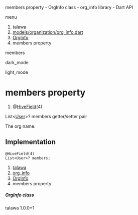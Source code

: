 




members property - OrgInfo class - org\_info library - Dart API







menu

1. [talawa](../../index.html)
2. [models/organization/org\_info.dart](../../models_organization_org_info/models_organization_org_info-library.html)
3. [OrgInfo](../../models_organization_org_info/OrgInfo-class.html)
4. members property

members


dark\_mode

light\_mode




# members property


1. @[HiveField](https://pub.dev/documentation/hive/2.2.3/hive/HiveField-class.html)(4)

List<[User](../../models_user_user_info/User-class.html)>?
members
getter/setter pair

The org name.


## Implementation

```
@HiveField(4)
List<User>? members;
```

 


1. [talawa](../../index.html)
2. [org\_info](../../models_organization_org_info/models_organization_org_info-library.html)
3. [OrgInfo](../../models_organization_org_info/OrgInfo-class.html)
4. members property

##### OrgInfo class





talawa
1.0.0+1






